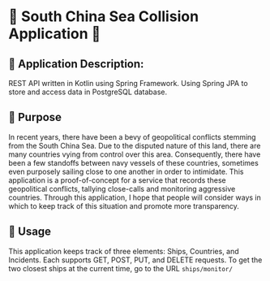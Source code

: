 # :ship: South China Sea Collision Application :ship:
## :ocean: Application Description:
REST API written in Kotlin using Spring Framework. Using Spring JPA to store and access data in PostgreSQL database.

## :ocean: Purpose
In recent years, there have been a bevy of geopolitical conflicts stemming from the South China Sea. Due to the disputed nature of this land, there are many countries vying from control over this area. Consequently, there have been a few standoffs between navy vessels of these countries, sometimes even purposely sailing close to one another in order to intimidate. This application is a proof-of-concept for a service that records these geopolitical conflicts, tallying close-calls and monitoring aggressive countries. Through this application, I hope that people will consider ways in which to keep track of this situation and promote more transparency.

## :ocean: Usage
This application keeps track of three elements: Ships, Countries, and Incidents. Each supports GET, POST, PUT, and DELETE requests. To get the two closest ships at the current time, go to the URL `ships/monitor/`
